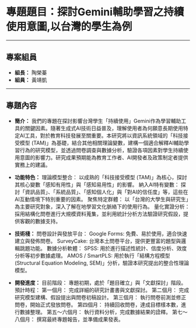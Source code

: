 # 專題題目：探討Gemini輔助學習之持續使用意圖,以台灣的學生為例

---

## 專案組員

* **組長：** 陶榮蓁
* **組員：** 黃靖凱
---

## 專題內容
* **簡介：** 
我們的專題在探討影響台灣學生「持續使用」Gemini作為學習輔助工具的關鍵因素。隨著生成式AI技術日益普及，理解使用者為何願意長期使用特定AI工具，對於教育科技發展至關重要。本研究將以資訊系統領域的「科技接受模型 (TAM)」為基礎，結合其他相關理論變數，建構一個適合解釋AI輔助學習行為的研究模型，並透過問卷調查與數據分析，驗證各項因素對學生持續使用意圖的影響力。研究成果預期能為教育工作者、AI開發者及政策制定者提供實務上的建議。

* **功能特色：** 
  理論模型整合： 以成熟的「科技接受模型 (TAM)」為核心，探討其核心變數「感知有用性」與「感知易用性」的影響。
  納入AI特有變數： 探討「資訊品質」、「系統品質」、「感知個人化」與「對AI的信任度」等，這些在AI互動情境下特別重要的因素。
  聚焦特定群體： 以「台灣的大學生與研究生」為主要研究對象，深入了解在地學習文化脈絡下的使用行為。
  量化實證分析： 採用結構化問卷進行大規模資料蒐集，並利用統計分析方法驗證研究假設，提供客觀的數據支持。
* **技術棧：**
  問卷設計與發放平台：
  Google Forms: 免費、易於使用，適合快速建立與發佈問卷。
  SurveyCake: 台灣本土問卷平台，提供更豐富的題型與邏輯跳題功能。
  數據分析軟體：
  SPSS: 用於進行描述性統計、信度分析、效度分析等初步數據處理。
  AMOS / SmartPLS: 用於執行「結構方程模型 (Structural Equation Modeling, SEM)」分析，驗證本研究提出的整合性理論模型。
* **開發進度：** 目前階段： 專題初期，處於「題目確立」與「文獻探討」階段。
  預計時程：
  第一個月： 完成詳細的研究計畫書與文獻探討。
  第二個月： 完成研究模型建構、假設提出與問卷初稿設計。
  第三個月： 執行問卷前測並修正問卷，開始正式發放問卷。
  第四個月： 持續回收問卷，達成目標樣本數，進行數據整理。
  第五～六個月： 執行資料分析，完成數據結果的詮釋。
  第七～八個月： 撰寫最終專題報告，並準備成果發表。
